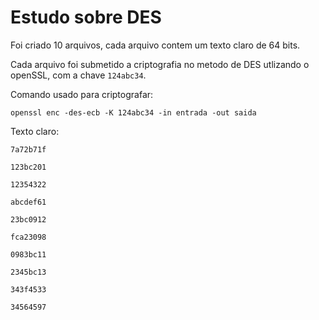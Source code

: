 # Estudo sobre DES

Foi criado 10 arquivos, cada arquivo contem um texto claro de 64 bits.

Cada arquivo foi submetido a criptografia no metodo de DES utlizando o openSSL, com a chave ```124abc34```. 

Comando usado para criptografar:
 
```openssl enc -des-ecb -K 124abc34 -in entrada -out saida```

Texto claro:

``` 
7a72b71f

123bc201

12354322

abcdef61

23bc0912

fca23098

0983bc11

2345bc13

343f4533

34564597 
```
